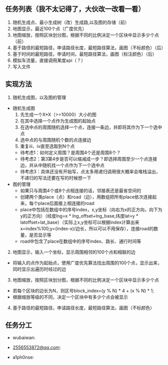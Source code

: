 ## 任务列表（我不太记得了，大伙改一改看一看）
1. 随机生成点、最小生成树（改）生成路,以及图的存储（前）
2. 地图显示，最近100个点（广度优先）
3. 地图缩放，按照区块划分图，根据不同的比例决定一个区块中显示多少个点（前）
4. 基于路径的最短路径，申请路径长度，最短路径算法，画图（不标颜色）（后）
5. 基于时间的最短路径，申请时间，最短路径算法，画图（标注颜色）（后）
6. 模拟车流量，直接调用某度api（？）
7. 写入文件

## 实现方法
1. 随机生成图，以及图的管理
- 随机生成图
   1. 先生成一个X*X（>=10000）大小的图
   2. 在其中选择一个点作为生成图的起始点
   3. 在选中点的周围随机选择一个点，连接一条边，并即将其作为下一个选中点
   4. 选中点的与周围随机个数的点连接边
   5. 重复iii、iv直至选取到N个点
   - 待考虑1：如何定义周围？是周围4个还是周围8个？
   - 待考虑2：第3第4步是否可以缩减成一步？即选择周围至少一个点连接边，并从中随机找一个点作为下一个选中点
   - 待考虑3：具体还没有开始写，点太多用递归调用很大概率会堆栈溢出，不递归的写法还要在写的时候想一下
- 图的管理
   - 如果只与周围4个或8个点相连接的话，邻接表还是最省空间的
   - 创建两个类place（点）和road（边），用数组把所有place依次连接起来，每个place后面接上相连接的road
   - place中包括在数组中的序号index，x,y坐标（向右为x的正方向，向下为y的正方向）（经度lng=x * lng_offset+lng_base,纬度lat=y * latoffset+lat_base）（实际上x,y坐标可以根据index计算出来x=index%100;y=(index-x)/边长，所以可以不用保存），连接road的数量，是否显示等
   - road中包含了place在数组中的序号index、路长、通行时间等

2. 地图显示，输入一个坐标，显示周围相邻的100个点和相联的边
- 将输入的点作为起始点，使用广度优先算法找出周围的100个点，显示出来，同时显示出遍历时经过的边

3. 地图缩放，按照区块划分图，根据不同的比例决定一个区块中显示多少个点
- 若每个区块的边长为N，则区号block_index=(y % N) * 4 + (x % N) * 1;
- 根据缩放等级的不同，决定一个区块中有多少个点会被显示

4. 基于路径的最短路径，申请路径长度，最短路径算法，画图（不标颜色）


## 任务分工
- wubaiwan:

- 2556553872@qq.com:

- a1ph0nse:
